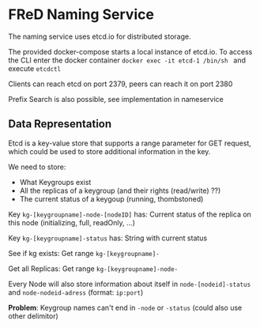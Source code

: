 # FReD Naming Service

The naming service uses etcd.io for distributed storage.

The provided docker-compose starts a local instance of etcd.io. To access the CLI enter the docker container `docker exec -it etcd-1 /bin/sh
` and execute `etcdctl`

Clients can reach etcd on port 2379, peers can reach it on port 2380

Prefix Search is also possible, see implementation in nameservice

## Data Representation

Etcd is a key-value store that supports a range parameter for GET request, which could be used to store additional information in the key.

We need to store:

- What Keygroups exist
- All the replicas of a keygroup (and their rights (read/write) ??)
- The current status of a keygoup (running, thombstoned)

Key `kg-[keygroupname]-node-[nodeID]` has: Current status of the replica on this node (initializing, full, readOnly, ...)

Key `kg-[keygroupname]-status` has: String with current status

See if kg exists: Get range `kg-[keygroupname]-`

Get all Replicas: Get range `kg-[keygroupname]-node-`

Every Node will also store information about itself in `node-[nodeid]-status` and `node-nodeid-adress` (format: `ip:port`)

__Problem__: Keygroup names can't end in `-node` or `-status` (could also use other delimitor)

